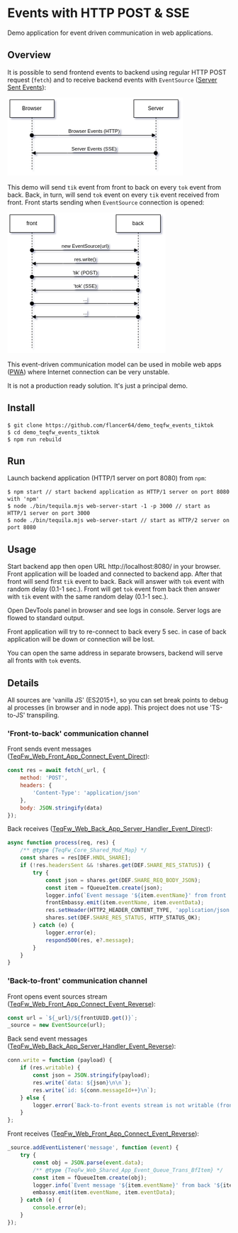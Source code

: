 # Events with HTTP POST & SSE

Demo application for event driven communication in web applications.

## Overview

It is possible to send frontend events to backend using regular HTTP POST request (`fetch`) and to receive backend
events with `EventSource` ([Server Sent Events](https://developer.mozilla.org/en-US/docs/Web/API/Server-sent_events)):

![HTTP & SSE](./assets/http_sse.png)

This demo will send `tik` event from front to back on every `tok` event from back. Back, in turn, will send `tok` event
on every `tik` event received from front. Front starts sending when `EventSource` connection is opened:

![TIK & TOK](./assets/tik_tok.png)

This event-driven communication model can be used in mobile web
apps ([PWA](https://developer.mozilla.org/en-US/docs/Web/Progressive_web_apps)) where Internet connection can be very
unstable.

It is not a production ready solution. It's just a principal demo.

## Install

```shell
$ git clone https://github.com/flancer64/demo_teqfw_events_tiktok
$ cd demo_teqfw_events_tiktok
$ npm run rebuild
```

## Run

Launch backend application (HTTP/1 server on port 8080) from `npm`:

```shell 
$ npm start // start backend application as HTTP/1 server on port 8080 with 'npm'
$ node ./bin/tequila.mjs web-server-start -1 -p 3000 // start as HTTP/1 server on port 3000
$ node ./bin/tequila.mjs web-server-start // start as HTTP/2 server on port 8080
```

## Usage

Start backend app then open URL http://localhost:8080/ in your browser. Front application will be loaded and connected
to backend app. After that front will send first `tik` event to back. Back will answer with `tok` event with random
delay (0.1-1 sec.). Front will get `tok` event from back then answer with `tik` event with the same random delay (0.1-1
sec.).

Open DevTools panel in browser and see logs in console. Server logs are flowed to standard output.

Front application will try to re-connect to back every 5 sec. in case of back application will be down or connection
will be lost.

You can open the same address in separate browsers, backend will serve all fronts with `tok` events.

## Details

All sources are 'vanilla JS' (ES2015+), so you can set break points to debug al processes (in browser and in node app).
This project does not use 'TS-to-JS' transpiling.

### 'Front-to-back' communication channel

Front sends event
messages ([TeqFw_Web_Front_App_Connect_Event_Direct](https://github.com/teqfw/web/blob/0b3a9d84b91cdcf3fa2c462392897bd979edd2da/src/Front/App/Connect/Event/Direct.mjs#L37)):

```javascript
const res = await fetch(_url, {
    method: 'POST',
    headers: {
        'Content-Type': 'application/json'
    },
    body: JSON.stringify(data)
});
```

Back
receives ([TeqFw_Web_Back_App_Server_Handler_Event_Direct](https://github.com/teqfw/web/blob/0b3a9d84b91cdcf3fa2c462392897bd979edd2da/src/Back/App/Server/Handler/Event/Direct.mjs#L48)):

```javascript
async function process(req, res) {
    /** @type {TeqFw_Core_Shared_Mod_Map} */
    const shares = res[DEF.HNDL_SHARE];
    if (!res.headersSent && !shares.get(DEF.SHARE_RES_STATUS)) {
        try {
            const json = shares.get(DEF.SHARE_REQ_BODY_JSON);
            const item = fQueueItem.create(json);
            logger.info(`Event message '${item.eventName}' from front '${item.frontUUID}' is received.`);
            frontEmbassy.emit(item.eventName, item.eventData);
            res.setHeader(HTTP2_HEADER_CONTENT_TYPE, 'application/json');
            shares.set(DEF.SHARE_RES_STATUS, HTTP_STATUS_OK);
        } catch (e) {
            logger.error(e);
            respond500(res, e?.message);
        }
    }
}
```

### 'Back-to-front' communication channel

Front opens event sources
stream ([TeqFw_Web_Front_App_Connect_Event_Reverse](https://github.com/teqfw/web/blob/0b3a9d84b91cdcf3fa2c462392897bd979edd2da/src/Front/App/Connect/Event/Reverse.mjs#L79)):

```javascript
const url = `${_url}/${frontUUID.get()}`;
_source = new EventSource(url);
```

Back send event
messages ([TeqFw_Web_Back_App_Server_Handler_Event_Reverse](https://github.com/teqfw/web/blob/0b3a9d84b91cdcf3fa2c462392897bd979edd2da/src/Back/App/Server/Handler/Event/Reverse.mjs#L106)):

```javascript
conn.write = function (payload) {
    if (res.writable) {
        const json = JSON.stringify(payload);
        res.write(`data: ${json}\n\n`);
        res.write(`id: ${conn.messageId++}\n`);
    } else {
        logger.error(`Back-to-front events stream is not writable (front: '${frontStamp}')`);
    }
};
```

Front
receives ([TeqFw_Web_Front_App_Connect_Event_Reverse](https://github.com/teqfw/web/blob/0b3a9d84b91cdcf3fa2c462392897bd979edd2da/src/Front/App/Connect/Event/Reverse.mjs#L102)):

```javascript
_source.addEventListener('message', function (event) {
    try {
        const obj = JSON.parse(event.data);
        /** @type {TeqFw_Web_Shared_App_Event_Queue_Trans_BfItem} */
        const item = fQueueItem.create(obj);
        logger.info(`Event message '${item.eventName}' from back '${item.backUUID}' is received.`);
        embassy.emit(item.eventName, item.eventData);
    } catch (e) {
        console.error(e);
    }
});
```
